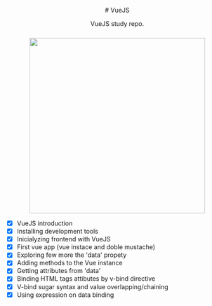 

<p align="center">
 # VueJS
 </p>


<p align="center">
 VueJS study repo.
 </p>



<p align="center">
 <img style="margin-top:10px;" src="https://hsro-inf-wt.github.io/assets/vuejs.gif" width="400px">
 </p>
 
- [x] VueJS introduction
- [x] Installing development tools
- [x] Inicialyzing frontend with VueJS
- [x] First vue app (vue instace and doble mustache)
- [x] Exploring few more the 'data' propety
- [x] Adding methods to the Vue instance
- [x] Getting attributes from 'data'
- [x] Binding HTML tags attibutes by v-bind directive
- [x] V-bind sugar syntax and value overlapping/chaining
- [x] Using expression on data binding 
